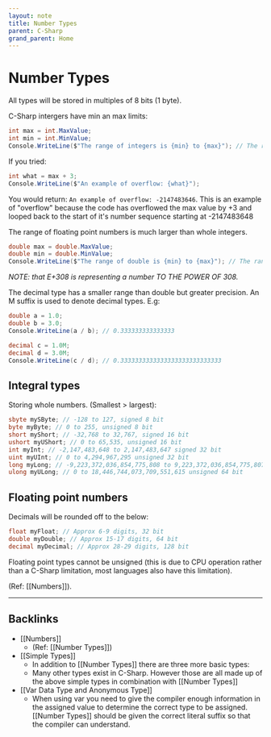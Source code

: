 ```yaml
---
layout: note
title: Number Types
parent: C-Sharp
grand_parent: Home
---
```


# Number Types

All types will be stored in multiples of 8 bits (1 byte).

C-Sharp intergers have min an max limits:

```cs
int max = int.MaxValue;
int min = int.MinValue;
Console.WriteLine($"The range of integers is {min} to {max}"); // The range of integers is -2147483648 to 2147483647
```

If you tried:

```cs
int what = max + 3;
Console.WriteLine($"An example of overflow: {what}");
```

You would return: `An example of overflow: -2147483646`. This is an example of "overflow" because the code has overflowed the max value by +3 and looped back to the start of it's number sequence starting at -2147483648

The range of floating point numbers is much larger than whole integers.

```cs
double max = double.MaxValue;
double min = double.MinValue;
Console.WriteLine($"The range of double is {min} to {max}"); // The range of double is -1.79769313486232E+308 to 1.79769313486232E+308
```

_NOTE: that E+308 is representing a number TO THE POWER OF 308._

The decimal type has a smaller range than double but greater precision. An M suffix is used to denote decimal types. E.g:

```cs
double a = 1.0;
double b = 3.0;
Console.WriteLine(a / b); // 0.333333333333333

decimal c = 1.0M;
decimal d = 3.0M;
Console.WriteLine(c / d); // 0.3333333333333333333333333333
```

## Integral types

Storing whole numbers. (Smallest > largest):

```cs
sbyte mySByte; // -128 to 127, signed 8 bit
byte myByte; // 0 to 255, unsigned 8 bit
short myShort; // -32,768 to 32,767, signed 16 bit
ushort myUShort; // 0 to 65,535, unsigned 16 bit
int myInt; // -2,147,483,648 to 2,147,483,647 signed 32 bit
uint myUInt; // 0 to 4,294,967,295 unsigned 32 bit
long myLong; // -9,223,372,036,854,775,808 to 9,223,372,036,854,775,807 signed 64 bit
ulong myULong; // 0 to 18,446,744,073,709,551,615 unsigned 64 bit
```

## Floating point numbers

Decimals will be rounded off to the below:

```cs
float myFloat; // Approx 6-9 digits, 32 bit
double myDouble; // Approx 15-17 digits, 64 bit
decimal myDecimal; // Approx 28-29 digits, 128 bit
```

Floating point types cannot be unsigned (this is due to CPU operation rather than a C-Sharp limitation, most languages also have this limitation).

(Ref: [[Numbers]]).

---
## Backlinks
* [[Numbers]]
	* (Ref: [[Number Types]])
* [[Simple Types]]
	* In addition to [[Number Types]] there are three more basic types:
	* Many other types exist in C-Sharp. However those are all made up of the above simple types in combination with [[Number Types]]
* [[Var Data Type and Anonymous Type]]
	* When using var you need to give the compiler enough information in the assigned value to determine the correct type to be assigned. [[Number Types]] should be given the correct literal suffix so that the compiler can understand.

